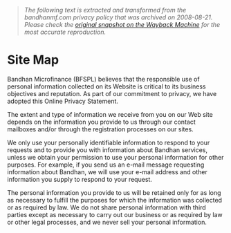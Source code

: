 > *The following text is extracted and transformed from the bandhanmf.com privacy policy that was archived on 2008-08-21. Please check the [original snapshot on the Wayback Machine](https://web.archive.org/web/20080821032736id_/http%3A//www.bandhanmf.com/privacy.html) for the most accurate reproduction.*

# Site Map

Bandhan Microfinance (BFSPL) believes that the responsible use of personal information collected on its Website is critical to its business objectives and reputation. As part of our commitment to privacy, we have adopted this Online Privacy Statement.

The extent and type of information we receive from you on our Web site depends on the information you provide to us through our contact mailboxes and/or through the registration processes on our sites.

We only use your personally identifiable information to respond to your requests and to provide you with information about Bandhan services, unless we obtain your permission to use your personal information for other purposes. For example, if you send us an e-mail message requesting information about Bandhan, we will use your e-mail address and other information you supply to respond to your request.

The personal information you provide to us will be retained only for as long as necessary to fulfill the purposes for which the information was collected or as required by law. We do not share personal information with third parties except as necessary to carry out our business or as required by law or other legal processes, and we never sell your personal information. 
